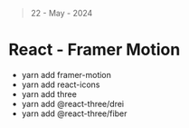 > 22 - May - 2024

# React - Framer Motion

- yarn add framer-motion
- yarn add react-icons
- yarn add three
- yarn add @react-three/drei
- yarn add @react-three/fiber